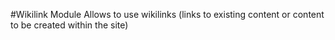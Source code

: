 #Wikilink Module
Allows to use wikilinks (links to existing content or content to be created within the site)
